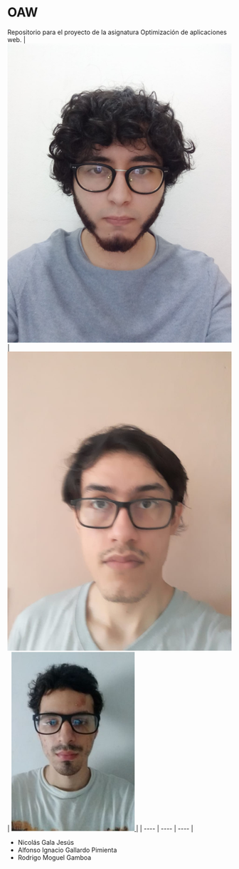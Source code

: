 # OAW
Repositorio para el proyecto de la asignatura Optimización de aplicaciones web.
| <a href="https://github.com/">![Nicolas](https://github.com/Lonthy/OAW/blob/main/profiles/Gala.jpg)</a> | <a href="https://github.com/Alfonsogp">![Alfonso](https://github.com/Lonthy/OAW/blob/main/profiles/Gallardo.jpg)</a> | <a href="https://github.com/Lonthy">![Rodrigo](https://github.com/Lonthy/OAW/blob/main/profiles/Moguel.jpg) </a> |
| ---- | ---- | ---- |

- Nicolás Gala Jesús
- Alfonso Ignacio Gallardo Pimienta
- Rodrigo Moguel Gamboa
